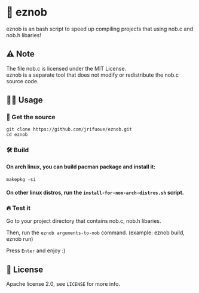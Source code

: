 # 🔧 eznob
eznob is an bash script to speed up compiling projects that using nob.c and nob.h libaries!

## ⚠️ Note
The file nob.c is licensed under the MIT License.  
eznob is a separate tool that does not modify or redistribute the nob.c source code.
## 🧑‍💻 Usage
### 💾 Get the source
```
git clone https://github.com/jrifuoue/eznob.git
cd eznob
```
### 🛠 Build
#### On arch linux, you can build pacman package and install it:
```
makepkg -si
```
#### On other linux distros, run the ```install-for-non-arch-distros.sh``` script.

### 🔥 Test it

Go to your project directory that contains nob.c, nob.h libaries.

Then, run the ```eznob arguments-to-nob``` command. (example: eznob build, eznob run)

Press ```Enter``` and enjoy :)
## 📜 License
Apache license 2.0, see ```LICENSE``` for more info.
